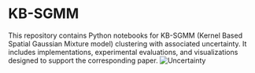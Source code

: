 # KB-SGMM
This repository contains Python notebooks for KB-SGMM (Kernel Based Spatial Gaussian Mixture model) clustering with associated uncertainty. It includes implementations, experimental evaluations, and visualizations designed to support the corresponding paper.
![Uncertainty](https://github.com/user-attachments/assets/efd067c8-358d-4c5b-b127-08fd2a35af65)
